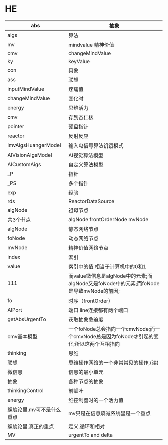 # HE



| abs  | 抽象            |
| ---- | --------------- |
| algs | 算法            |
| mv   | mindvalue   精神价值    |
| cmv  | changeMindValue |
|   ky |       keyValue          |
|    con  |           具象      |
|     ass |       联想          |
|   inputMindValue   |  疼痛值               |
|   changeMindValue   |       变化时          |
|     energy |        思维活力         |
| cmv  |   存到杏仁核   |
|  pointer  |  硬盘指针  |
|   reactor | 反射反应|
|  imvAigsHuangerModel  |  输入电信号算法饥饿模式  |
|  AIVisionAIgsModel    |  AI视觉算法模型          |
|AICustomAigs|自定义算法模型|
|_P|指针|
|_PS|多个指针|
|exp|经验|
|rds|ReactorDataSource|
|algNode|祖母节点|
|共3个节点| algNode frontOrderNode mvNode|
|algNode|静态网络节点|
|foNode|动态网络节点|
|mvNode|精神价值网络节点|
|index|索引|
|value|索引中的值 相当于计算机中的0和1|
|111|而value微信息是algNode中的元素;而algNode又是foNode中的元素;而foNode是导致mvNode的前因;|
|fo|时序（frontOrder）|
|AIPort|端口  line连接都有两个端口|
|getAbsUrgentTo|获取抽象急迫度|
|cmv基本模型|一个foNode总会指向一个cmvNode;而一个cmvNode总是因为foNode才引起的变化;所以这两个互相指向|
|thinking|思维|
|联想|思维操作网络的一个非常常见的操作,(读)|
|微信息|信息的最小单元|
|抽象|各种节点的抽象|
|thinkingControl|前额叶|
|energy|维控制器时的一个活力值|
|螺旋论里,mv可不是什么重点|mv只是在信息熵减系统里是一个重点|
|螺旋论里,真正的重点|定义,循环和相对|
|MV|urgentTo and delta|







